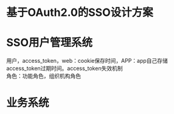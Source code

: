 # 基于OAuth2.0的SSO设计方案

# SSO用户管理系统
用户，access_token，web：cookie保存时间，APP：app自己存储access_token过期时间。access_token失效机制  
角色：功能角色，组织机构角色

# 业务系统
